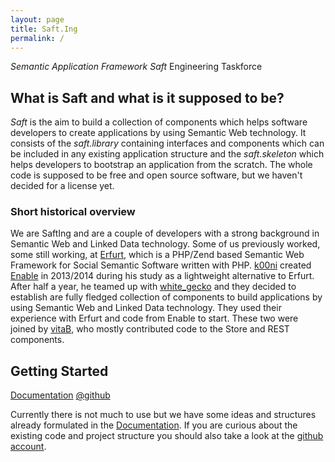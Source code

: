 ```yaml
---
layout: page
title: Saft.Ing
permalink: /
---
```


_Semantic Application Framework Saft_ Engineering Taskforce

## What is Saft and what is it supposed to be?

_Saft_ is the aim to build a collection of components which helps software developers to create applications by using Semantic Web technology.
It consists of the _saft.library_ containing interfaces and components which can be included in any existing application structure and the _saft.skeleton_ which helps developers to bootstrap an application from the scratch.
The whole code is supposed to be free and open source software, but we haven't decided for a license yet.

### Short historical overview

We are SaftIng and are a couple of developers with a strong background in Semantic Web and Linked Data technology. Some of us previously worked, some still working, at [Erfurt](https://github.com/AKSW/Erfurt), which is a PHP/Zend based Semantic Web Framework for Social Semantic Software written with PHP. [k00ni](https://github.com/k00ni) created [Enable](https://github.com/k00ni/Enable) in 2013/2014 during his study as a lightweight alternative to Erfurt. After half a year, he teamed up with [white_gecko](https://github.com/white-gecko) and they decided to establish are fully fledged collection of components to build applications by using Semantic Web and Linked Data technology. They used their experience with Erfurt and code from Enable to start. These two were joined by [vitaB](https://github.com/vitaB), who mostly contributed code to the Store and REST components.

## Getting Started

<a class="btn" href="doc">Documentation</a>
<a class="btn" href="https://github.com/safting">@github</a>

Currently there is not much to use but we have some ideas and structures already formulated in the [Documentation](doc).
If you are curious about the existing code and project structure you should also take a look at the [github account](https://github.com/safting).
